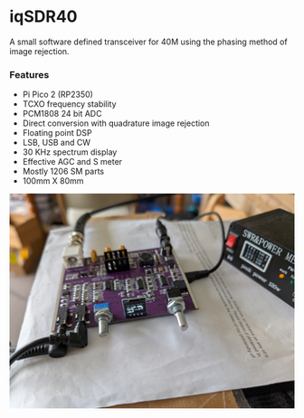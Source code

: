 # iqSDR40
A small software defined transceiver for 40M using the phasing method of image rejection.

### Features
* Pi Pico 2 (RP2350)
* TCXO frequency stability
* PCM1808 24 bit ADC
* Direct conversion with quadrature image rejection
* Floating point DSP
* LSB, USB and CW
* 30 KHz spectrum display
* Effective AGC and S meter
* Mostly 1206 SM parts
* 100mm X 80mm

![alt text](https://github.com/ianm8/iqSDR40/blob/main/docs/iqSDR40-Complete-1.jpg?raw=true)

